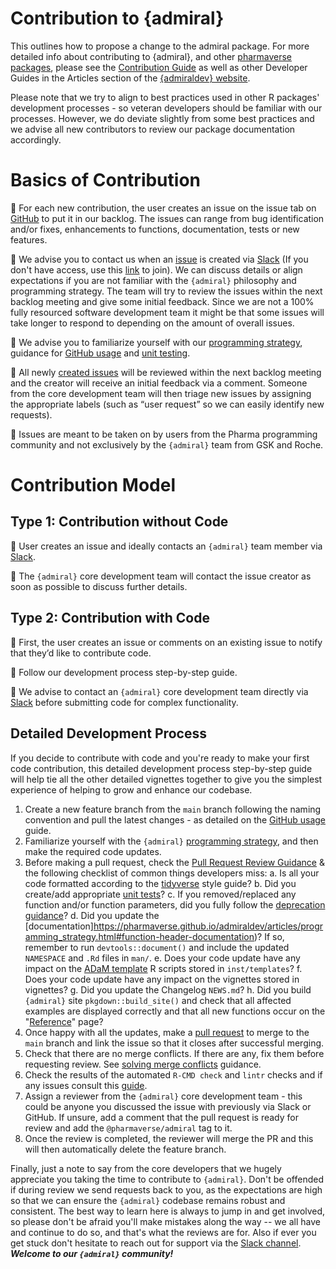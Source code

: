 # Contribution to {admiral} 

This outlines how to propose a change to the admiral package. For more detailed info about contributing to {admiral}, and other [pharmaverse packages](https://pharmaverse.org/), please see the [Contribution Guide](https://pharmaverse.github.io/admiral/CONTRIBUTING.html) as well as other Developer Guides in the Articles section of the [{admiraldev} website](https://pharmaverse.github.io/admiraldev/).

Please note that we try to align to best practices used in other R packages' development processes - so veteran developers should be familiar with our processes. However, we do deviate slightly from some best practices and we advise all new contributors to review our package documentation accordingly.


# Basics of Contribution
 🦋 For each new contribution, the user creates an issue on the issue tab on [GitHub](https://github.com/pharmaverse/admiral/issues) to put it in our backlog. The issues can range from bug identification and/or fixes, enhancements to functions, documentation, tests or new features.   

 🦋 We advise you to contact us when an [issue](https://github.com/pharmaverse/admiral/issues) is created via [Slack](https://app.slack.com/client/T028PB489D3/C02M8KN8269) (If you don't have access, use this [link](https://join.slack.com/t/pharmaverse/shared_invite/zt-yv5atkr4-Np2ytJ6W_QKz_4Olo7Jo9A) to join).  We can discuss details or align expectations if you are not familiar with the `{admiral}` philosophy and programming strategy. The team will try to review the issues within the next backlog meeting and give some initial feedback. Since we are not a 100% fully resourced software development team it might be that some issues will take longer to respond to depending on the amount of overall issues. 

 🦋 We advise you to familiarize yourself with our [programming strategy](https://pharmaverse.github.io/admiraldev/articles/programming_strategy.html), guidance for [GitHub usage](https://pharmaverse.github.io/admiraldev/articles/git_usage.html) and [unit testing](https://pharmaverse.github.io/admiraldev/articles/unit_test_guidance.html).

 🦋 All newly [created issues](https://github.com/pharmaverse/admiral/issues) will be reviewed within the next backlog meeting and the creator will receive an initial feedback via a comment. Someone from the core development team will then triage new issues by assigning the appropriate labels (such as “user request” so we can easily identify new requests).
 
 🦋 Issues are meant to be taken on by users from the Pharma programming community and not exclusively by the `{admiral}` team from GSK and Roche.

# Contribution Model

## Type 1: Contribution without Code 

  🦋  User creates an issue and ideally contacts an `{admiral}` team member via [Slack](https://app.slack.com/client/T028PB489D3/C02M8KN8269).
  
  🦋  The `{admiral}` core development team will contact the issue creator as soon as possible to discuss further details.
 

## Type 2: Contribution with Code

  🦋  First, the user creates an issue or comments on an existing issue to notify that they’d like to contribute code.
  
  🦋  Follow our development process step-by-step guide.
  
  🦋  We advise to contact an `{admiral}` core development team directly via [Slack](https://app.slack.com/client/T028PB489D3/C02M8KN8269) before submitting code for complex functionality.

## Detailed Development Process

If you decide to contribute with code and you're ready to make your first code contribution, this detailed development process step-by-step guide will help tie all the other detailed vignettes together to give you the simplest experience of helping to grow and enhance our codebase.

1.  Create a new feature branch from the `main` branch
    following the naming convention and pull the latest changes - as
    detailed on the [GitHub
    usage](https://pharmaverse.github.io/admiraldev/articles/git_usage.html#working-with-feature-branches-1) guide.
2.  Familiarize yourself with the `{admiral}` [programming
    strategy](https://pharmaverse.github.io/admiraldev/articles/programming_strategy.html), and then make the required
    code updates.
3.  Before making a pull request, check the [Pull Request Review
    Guidance](https://pharmaverse.github.io/admiraldev/articles/pr_review_guidance.html) & the following checklist of
    common things developers miss:
    a.  Is all your code formatted according to the
        [tidyverse](https://style.tidyverse.org/) style guide?
    b.  Did you create/add appropriate [unit
        tests](https://pharmaverse.github.io/admiraldev/articles/unit_test_guidance.html#writing-unit-tests-in-admiral)?
    c.  If you removed/replaced any function and/or function parameters,
        did you fully follow the [deprecation
        guidance](https://pharmaverse.github.io/admiraldev/articles/programming_strategy.html#deprecation)?
    d.  Did you update the
        [documentation]https://pharmaverse.github.io/admiraldev/articles/programming_strategy.html#function-header-documentation)?
        If so, remember to run `devtools::document()` and include the
        updated `NAMESPACE` and `.Rd` files in `man/`.
    e.  Does your code update have any impact on the [ADaM
        template](https://pharmaverse.github.io/admiral/articles/admiral.html#starting-a-script)
        R scripts stored in `inst/templates`?
    f.  Does your code update have any impact on the vignettes stored in
        vignettes?
    g.  Did you update the Changelog `NEWS.md`?
    h.  Did you build `{admiral}` site `pkgdown::build_site()` and check
        that all affected examples are displayed correctly and that all
        new functions occur on the
        "[Reference](https://pharmaverse.github.io/admiral/reference/)" page?
4.  Once happy with all the updates, make a [pull
    request](https://pharmaverse.github.io/admiraldev/articles/git_usage.html#pull-request) to merge to the `main` branch
    and link the issue so that it closes after successful merging.
5.  Check that there are no merge conflicts. If there are any, fix them
    before requesting review. See [solving merge
    conflicts](https://pharmaverse.github.io/admiraldev/articles/git_usage.html#solving-merge-conflicts-in-the-terminal-on-rstudio)
    guidance.
6.  Check the results of the automated `R-CMD check` and `lintr` checks
    and if any issues consult this
    [guide](https://pharmaverse.github.io/admiraldev/articles/pr_review_guidance.html#common-r-cmd-check-issues).
7.  Assign a reviewer from the `{admiral}` core development team - this
    could be anyone you discussed the issue with previously via Slack or
    GitHub. If unsure, add a comment that the pull request is ready for
    review and add the `@pharmaverse/admiral` tag to it.
8.  Once the review is completed, the reviewer will merge the PR and
    this will then automatically delete the feature branch.

Finally, just a note to say from the core developers that we hugely
appreciate you taking the time to contribute to `{admiral}`. Don't be
offended if during review we send requests back to you, as the
expectations are high so that we can ensure the `{admiral}` codebase
remains robust and consistent. The best way to learn here is always to
jump in and get involved, so please don't be afraid you'll make mistakes
along the way -- we all have and continue to do so, and that's what the
reviews are for. Also if ever you get stuck don't hesitate to reach out
for support via the [Slack
channel](https://app.slack.com/client/T028PB489D3/C02M8KN8269).
 ***Welcome to our `{admiral}` community!***
